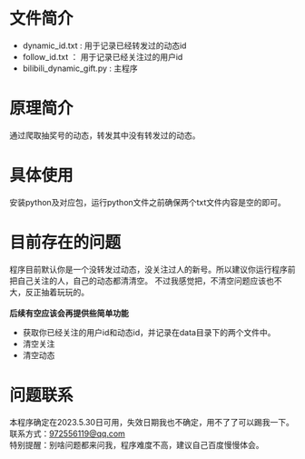 # 文件简介
- dynamic_id.txt : 用于记录已经转发过的动态id
- follow_id.txt ： 用于记录已经关注过的用户id
- bilibili_dynamic_gift.py : 主程序

# 原理简介
通过爬取抽奖号的动态，转发其中没有转发过的动态。

# 具体使用
安装python及对应包，运行python文件之前确保两个txt文件内容是空的即可。

# 目前存在的问题
程序目前默认你是一个没转发过动态，没关注过人的新号。所以建议你运行程序前把自己关注的人，自己的动态都清清空。
不过我感觉把，不清空问题应该也不大，反正抽着玩玩的。<br/><br/>
**后续有空应该会再提供些简单功能**
 - 获取你已经关注的用户id和动态id，并记录在data目录下的两个文件中。
 - 清空关注
 - 清空动态

# 问题联系
本程序确定在2023.5.30日可用，失效日期我也不确定，用不了了可以踢我一下。<br/>
联系方式：972556119@qq.com<br/>
特别提醒：别啥问题都来问我，程序难度不高，建议自己百度慢慢体会。